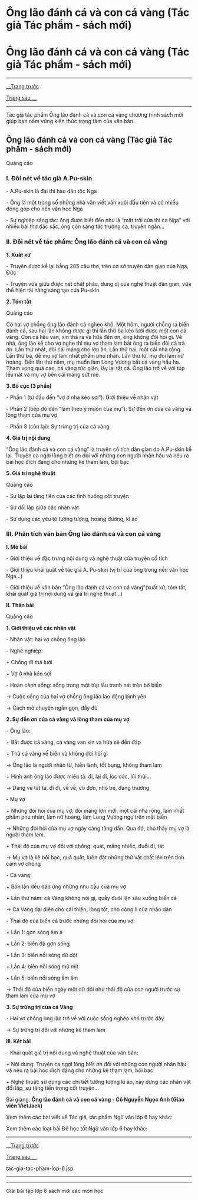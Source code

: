 # Ông lão đánh cá và con cá vàng (Tác giả Tác phẩm - sách mới)

# Ông lão đánh cá và con cá vàng (Tác giả Tác phẩm - sách mới)

* * *

[__Trang trước](https://vietjack.com/ngu-van-6/tac-gia-tac-pham-lop-6.jsp)

[Trang sau __](https://vietjack.com/ngu-van-6/tac-gia-tac-pham-lop-6.jsp)

* * *

Tác giả tác phẩm Ông lão đánh cá và con cá vàng chương trình sách mới giúp bạn nắm vững kiến thức trọng tâm của văn bản.

## Ông lão đánh cá và con cá vàng (Tác giả Tác phẩm - sách mới)

Quảng cáo

### I. Đôi nét về tác giả A.Pu-skin

\- A.Pu-skin là đại thi hào dân tộc Nga

\- Ông là một trong số những nhà văn viết văn xuôi đầu tiên và có nhiều đóng góp cho nền văn học Nga

\- Sự nghiệp sáng tác: ông được biết đến như là “mặt trời của thi ca Nga” với nhiều bài thơ đặc sắc, ông còn sáng tác trường ca, truyện ngắn…

### II. Đôi nét về tác phẩm: Ông lão đánh cá và con cá vàng 

**1\. Xuất xứ**

\- Truyện được kể lại bằng 205 câu thơ, trên cơ sở truyện dân gian của Nga, Đức

\- Truyện vừa giữu được nét chất phác, dung dị của nghệ thuật dân gian, vừa thể hiện tài năng sáng tạo của Pu-skin

**2\. Tóm tắt**

Quảng cáo

Có hai vợ chồng ông lão đánh cá nghèo khổ. Một hôm, người chồng ra biển đánh cá, sau hai lần không được gì thì lần thứ ba kéo lưới được một con cá vàng. Con cá kêu van, xin thả ra và hứa đền ơn, ông không đòi hỏi gì. Về nhà, ông lão kể cho vợ nghe thì mụ vợ tham lam bắt ông ra biển đòi cá trả ơn. Lần thứ nhất, đòi cái máng cho lợn ăn. Lần thứ hai, một cái nhà rộng. Lần thứ ba, để mụ vợ làm nhất phẩm phu nhân. Lần thứ tư, mụ đòi làm nữ hoàng. Đến lần thứ năm, mụ muốn làm Long Vương bắt cá vàng hầu hạ. Tham vọng quá cao, cá vàng tức giận, lấy lại tất cả. Ông lão trở về với túp lều nát và mụ vợ bên cái máng sứt mẻ.

**3\. Bố cục (3 phần)**

\- Phần 1 (từ đầu đến “vợ ở nhà kéo sợi”): Giới thiệu về nhân vật

\- Phần 2 (tiếp đó đến “làm theo ý muốn của mụ”): Sự đền ơn của cá vàng và lòng tham của mụ vợ

\- Phần 3 (còn lại): Sự trừng trị của cá vàng

**4\. Giá trị nội dung**

“Ông lão đánh cá và con cá vàng” là truyện cổ tích dân gian do A.Pu-skin kể lại. Truyện ca ngợi lòng biết ơn đối với những con người nhân hậu và nêu ra bài học đích đáng cho những kẻ tham lam, bội bạc

**5\. Giá trị nghệ thuật**

Quảng cáo

\- Sự lặp lại tăng tiến của các tình huống cốt truyện

\- Sự đối lập giữa các nhân vật

\- Sử dụng các yếu tố tưởng tượng, hoang đường, kì ảo

### III. Phân tích văn bản Ông lão đánh cá và con cá vàng

**I. Mở bài**

\- Giới thiệu về đặc trưng nội dung và nghệ thuật của truyện cổ tích

\- Giới thiệu khái quát về tác giả A. Pu-skin (vị trí của ông trong nền văn học Nga…)

\- Giới thiệu về văn bản “Ông lão đánh cá và con cá vàng”(xuất xứ, tóm tắt, khái quát giá trị nội dung và giá trị nghệ thuật…)

**II. Thân bài**

Quảng cáo

**1\. Giới thiệu về các nhân vật**

\- Nhân vật: hai vợ chồng ông lão

\- Nghề nghiệp:

\+ Chồng đi thả lưới

\+ Vợ ở nhà kéo sợi

\- Hoàn cảnh sống: sống trong một túp lều tranh nát trên bờ biển

→ Cuộc sống của hai vợ chồng ông lão lao động bình yên

→ Cách mở chuyện ngắn gọn, đầy đủ

**2\. Sự đền ơn của cá vàng và lòng tham của mụ vợ**

\- Ông lão:

\+ Bắt được cá vàng, cá vàng van xin và hứa sẽ đền đáp

\+ Thả cá vàng về biển và không đòi hỏi gì

→ Ông lão là người nhân từ, hiền lành, tốt bụng, không tham lam

\+ Hình ảnh ông lão được miêu tả: đi, lại đi, lóc cóc, lủi thủi…

→ Dáng vẻ tất tả, đi đi, về về, cô đơn, nhỏ bé, đáng thương

\- Mụ vợ

\+ Những đòi hỏi của mụ vợ: đòi máng lợn mới, một cái nhà rộng, làm nhất phẩm phu nhân, làm nữ hoàng, làm Long Vương ngự trên mặt biển

→ Những đòi hỏi của mụ vợ ngày càng tăng dần. Qua đó, cho thấy mụ vợ là người tham lam.

\+ Thái độ của mụ vợ đối với chồng: quát, mắng nhiếc, đuổi đi, tát

→ Mụ vợ là kẻ bội bạc, quá quắt, luôn đặt những thứ vật chất lên trên tình cảm vợ chồng

\- Cá vàng:

\+ Bốn lần đều đáp ứng những nhu cầu của mụ vợ

\+ Lần thứ năm: cá Vàng không nói gì, quẫy đuôi lặn sâu xuống biển cả

→ Cá Vàng đại diện cho cái thiện, lòng tốt, cho công lí của nhân dân

\- Thái độ của biển cả trước những đòi hỏi của mụ vợ:

\+ Lần 1: gợn sóng êm ả

\+ Lần 2: biển đã gợn sóng

\+ Lần 3: biển nổi sóng dữ dội

\+ Lần 4: biển nổi sóng mù mịt

\+ Lần 5: biển nổi sóng ầm ầm

→ Thái độ của biển ngày một dữ dội như thái độ của con người trước sự tham lam của mụ vợ

**3\. Sự trừng trị của cá Vàng**

\- Hai vợ chồng ông lão trở về với cuộc sống nghèo khó trước đây

→ Sự trừng trị đối với những kẻ tham lam

**III. Kết bài**

\- Khái quát giá trị nội dung và nghệ thuật của văn bản:

\+ Nội dung: Truyện ca ngợi lòng biết ơn đối với những con người nhân hậu và nêu ra bài học đích đáng cho những kẻ tham lam, bội bạc

\+ Nghệ thuật: sử dụng các chi tiết tưởng tượng kì ảo, xây dựng các nhân vật đối lập, sự tăng tiến trong cốt truyện…

Bài giảng: **Ông lão đánh cá và con cá vàng - Cô Nguyễn Ngọc Anh (Giáo viên VietJack)**

Xem thêm các bài viết về Tác giả, tác phẩm Ngữ văn lớp 6 hay khác:

Xem thêm các loạt bài Để học tốt Ngữ văn lớp 6 hay khác:

* * *

[__Trang trước](https://vietjack.com/ngu-van-6/tac-gia-tac-pham-lop-6.jsp)

[Trang sau __](https://vietjack.com/ngu-van-6/tac-gia-tac-pham-lop-6.jsp)

tac-gia-tac-pham-lop-6.jsp

* * *

* * *

Giải bài tập lớp 6 sách mới các môn học
